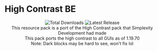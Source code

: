 <h1>High Contrast BE</h1>
<p align="center">
  <img src="https://img.shields.io/github/downloads/NSPC911/High-Contrast-BE/total?color=blue" alt="Total Downloads">
  <img src="https://img.shields.io/github/v/release/NSPC911/High-Contrast-BE?color=cyan" alt="Latest Release">
  <br>
  This resource pack is a port of the High Contrast pack that Simplexity Development had made
  <br>
  This pack ports the high contrast to all GUIs as of 1.19.70
  <br>
  Note: Dark blocks may be hard to see, won't fix lol 
</p>
